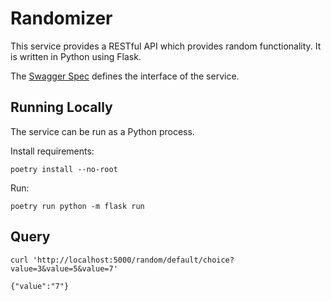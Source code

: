 # Randomizer
This service provides a RESTful API which provides random functionality. It is written in Python using Flask.

The [Swagger Spec](static/swagger.yaml) defines the interface of the service.

## Running Locally
The service can be run as a Python process.

Install requirements:
```
poetry install --no-root
```

Run:
```
poetry run python -m flask run
```

## Query
```
curl 'http://localhost:5000/random/default/choice?value=3&value=5&value=7'

{"value":"7"}
```
